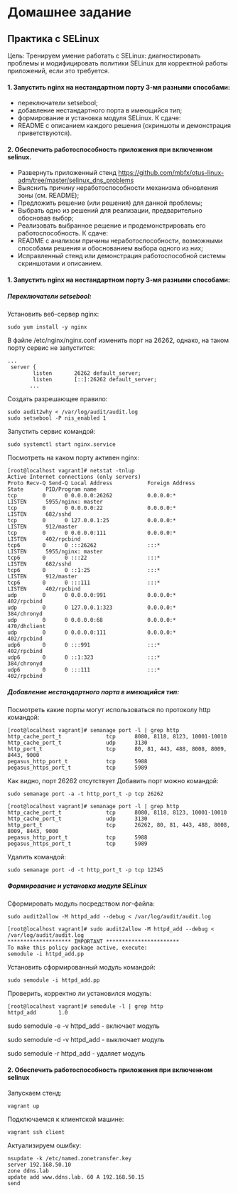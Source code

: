 # Домашнее задание
## Практика с SELinux
Цель: Тренируем умение работать с SELinux: диагностировать проблемы и модифицировать политики SELinux для корректной работы приложений, если это требуется.
#### 1. Запустить nginx на нестандартном порту 3-мя разными способами:
- переключатели setsebool;
- добавление нестандартного порта в имеющийся тип;
- формирование и установка модуля SELinux.
К сдаче:
- README с описанием каждого решения (скриншоты и демонстрация приветствуются).

#### 2. Обеспечить работоспособность приложения при включенном selinux.
- Развернуть приложенный стенд
https://github.com/mbfx/otus-linux-adm/tree/master/selinux_dns_problems
- Выяснить причину неработоспособности механизма обновления зоны (см. README);
- Предложить решение (или решения) для данной проблемы;
- Выбрать одно из решений для реализации, предварительно обосновав выбор;
- Реализовать выбранное решение и продемонстрировать его работоспособность.
К сдаче:
- README с анализом причины неработоспособности, возможными способами решения и обоснованием выбора одного из них;
- Исправленный стенд или демонстрация работоспособной системы скриншотами и описанием.


#### 1. Запустить nginx на нестандартном порту 3-мя разными способами:

##### Переключатели setsebool:

Установить веб-сервер nginx:
```
sudo yum install -y nginx
```
В файле /etc/nginx/nginx.conf изменить порт на 26262, однако, на таком порту сервис не запустится:
```
...
 server {
        listen       26262 default_server;
        listen       [::]:26262 default_server;
       ...
```
Создать разрешающее правило:
```
sudo audit2why < /var/log/audit/audit.log
sudo setsebool -P nis_enabled 1
```
Запустить сервис командой:
```
sudo systemctl start nginx.service
```
Посмотреть на каком порту активен nginx:
```
[root@localhost vagrant]# netstat -tnlup
Active Internet connections (only servers)
Proto Recv-Q Send-Q Local Address           Foreign Address         State       PID/Program name
tcp        0      0 0.0.0.0:26262           0.0.0.0:*               LISTEN      5955/nginx: master
tcp        0      0 0.0.0.0:22              0.0.0.0:*               LISTEN      682/sshd
tcp        0      0 127.0.0.1:25            0.0.0.0:*               LISTEN      912/master
tcp        0      0 0.0.0.0:111             0.0.0.0:*               LISTEN      402/rpcbind
tcp6       0      0 :::26262                :::*                    LISTEN      5955/nginx: master
tcp6       0      0 :::22                   :::*                    LISTEN      682/sshd
tcp6       0      0 ::1:25                  :::*                    LISTEN      912/master
tcp6       0      0 :::111                  :::*                    LISTEN      402/rpcbind
udp        0      0 0.0.0.0:991             0.0.0.0:*                           402/rpcbind
udp        0      0 127.0.0.1:323           0.0.0.0:*                           384/chronyd
udp        0      0 0.0.0.0:68              0.0.0.0:*                           470/dhclient
udp        0      0 0.0.0.0:111             0.0.0.0:*                           402/rpcbind
udp6       0      0 :::991                  :::*                                402/rpcbind
udp6       0      0 ::1:323                 :::*                                384/chronyd
udp6       0      0 :::111                  :::*                                402/rpcbind

```

##### Добавление нестандартного порта в имеющийся тип:
Посмотреть какие порты могут использоваться по протоколу http командой:
```
[root@localhost vagrant]# semanage port -l | grep http
http_cache_port_t              tcp      8080, 8118, 8123, 10001-10010
http_cache_port_t              udp      3130
http_port_t                    tcp      80, 81, 443, 488, 8008, 8009, 8443, 9000
pegasus_http_port_t            tcp      5988
pegasus_https_port_t           tcp      5989

```
Как видно, порт 26262 отсутствует
Добавить порт можно командой:
```
sudo semanage port -a -t http_port_t -p tcp 26262

[root@localhost vagrant]# semanage port -l | grep http
http_cache_port_t              tcp      8080, 8118, 8123, 10001-10010
http_cache_port_t              udp      3130
http_port_t                    tcp      26262, 80, 81, 443, 488, 8008, 8009, 8443, 9000
pegasus_http_port_t            tcp      5988
pegasus_https_port_t           tcp      5989
```
Удалить командой:
```
sudo semanage port -d -t http_port_t -p tcp 12345
```

##### Формирование и установка модуля SELinux

Сформировать модуль посредством лог-файла:
```
sudo audit2allow -M httpd_add --debug < /var/log/audit/audit.log
```
```
[root@localhost vagrant]# sudo audit2allow -M httpd_add --debug < /var/log/audit/audit.log
******************** IMPORTANT ***********************
To make this policy package active, execute:
semodule -i httpd_add.pp
```
Установить сформированный модуль командой:
```
sudo semodule -i httpd_add.pp
```
Проверить, корректно ли установился модуль:
```
[root@localhost vagrant]# semodule -l | grep http
httpd_add       1.0
```

sudo semodule -e -v httpd_add    - включает модуль

sudo semodule -d -v httpd_add    - выключает модуль

sudo semodule -r httpd_add  - удаляет модуль

#### 2. Обеспечить работоспособность приложения при включенном selinux

Запускаем стенд:
```
vagrant up
```
Подключаемся к клиентской машине:
```
vagrant ssh client
```
Актуализируем ошибку:
```
nsupdate -k /etc/named.zonetransfer.key
server 192.168.50.10
zone ddns.lab 
update add www.ddns.lab. 60 A 192.168.50.15
send
```
